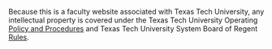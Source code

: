 Because this is a faculty website associated with Texas Tech University,
any intellectual property is covered under the Texas Tech University 
Operating [Policy and Procedures](https://www.depts.ttu.edu/opmanual/op74.04.php) 
and Texas Tech University System Board of Regent [Rules](https://www.texastech.edu/board-of-regents/regents-rules/chapter-10-intellectual-property-rights.pdf).
